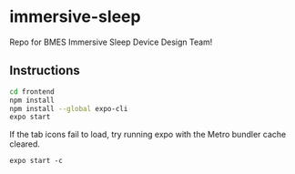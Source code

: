 # immersive-sleep

Repo for BMES Immersive Sleep Device Design Team!

## Instructions

```bash
cd frontend
npm install
npm install --global expo-cli
expo start
```

If the tab icons fail to load, try running expo with the Metro bundler cache cleared.

`expo start -c`
